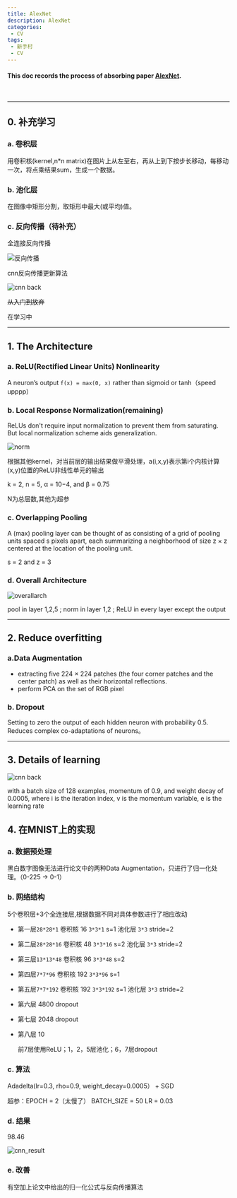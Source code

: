 ```yaml
---
title: AlexNet
description: AlexNet
categories:
 - CV
tags:
 - 新手村
 - CV
---
```


#### This doc records the process of absorbing paper [AlexNet](https://papers.nips.cc/paper/4824-imagenet-classification-with-deep-convolutional-neural-networks.pdf).

<br />

<!--more-->

***

## 0. 补充学习

### a. 卷积层

  用卷积核(kernel,n*n matrix)在图片上从左至右，再从上到下按步长移动，每移动一次，将点乘结果sum，生成一个数据。

### b. 池化层
  在图像中矩形分割，取矩形中最大(或平均)值。

### c. 反向传播（待补充）

  全连接反向传播

![反向传播](/pictures/Backprop.jpeg)

  cnn反向传播更新算法

 ![cnn back](/pictures/Backprop_cnn.jpeg)

 ~~从入门到放弃~~

 在学习中

***

## 1. The Architecture

### a. ReLU(Rectified Linear Units) Nonlinearity

  A neuron’s output `f(x) = max(0, x)`  rather than sigmoid or tanh（speed upppp）

### b. Local Response Normalization(remaining)

  ReLUs don't require input normalization to prevent them from saturating. But local normalization scheme aids generalization.

![norm](/pictures/ReLU_normallization.png)

根据其他kernel，对当前层的输出结果做平滑处理，a(i,x,y)表示第i个内核计算(x,y)位置的ReLU非线性单元的输出

k = 2, n = 5, α = 10−4, and β = 0.75

N为总层数,其他为超参

### c. Overlapping Pooling

  A (max) pooling layer can be thought of as consisting of a grid of pooling units spaced s pixels apart, each summarizing a neighborhood of size z × z centered at the location of the pooling unit. 

  s = 2 and z = 3

### d. Overall Architecture

![overallarch](/pictures/ReLU_architecture.png)

  pool in layer 1,2,5  ; norm in layer 1,2 ; ReLU in every layer except the output

***

## 2. Reduce overfitting

### a.Data Augmentation

* extracting five 224 × 224 patches (the four corner patches and the center patch) as well as their horizontal
reflections.
* perform PCA on the set of RGB pixel

### b. Dropout

  Setting to zero the output of each hidden neuron with probability 0.5. Reduces complex co-adaptations of neurons。

***

## 3. Details of learning

 ![cnn back](/pictures/Backprop_cnn.jpeg)

  with a batch size of 128 examples, momentum of 0.9, and weight decay of 0.0005, where i is the iteration index, v is the momentum variable, e is the learning rate

## 4. 在MNIST上的实现

### a. 数据预处理

  黑白数字图像无法进行论文中的两种Data Augmentation，只进行了归一化处理。（0-225 → 0-1）

### b. 网络结构

  5个卷积层+3个全连接层,根据数据不同对具体参数进行了相应改动

* 第一层`28*28*1` 卷积核 16 `3*3*1` s=1 池化层 `3*3` stride=2
* 第二层`28*28*16` 卷积核 48 `3*3*16` s=2 池化层 `3*3` stride=2
* 第三层`13*13*48` 卷积核 96 `3*3*48` s=2
* 第四层`7*7*96` 卷积核 192 `3*3*96` s=1
* 第五层`7*7*192` 卷积核 192 `3*3*192` s=1 池化层 `3*3` stride=2
* 第六层 4800 dropout
* 第七层 2048 dropout
* 第八层 10
  
  前7层使用ReLU；1，2，5层池化；6，7层dropout
  
### c. 算法

  Adadelta(lr=0.3, rho=0.9, weight_decay=0.0005） + SGD

  超参：EPOCH = 2（太慢了）  BATCH_SIZE = 50  LR = 0.03

### d. 结果
  98.46

  ![cnn_result](/pictures/alex_cnn_result.png)

### e. 改善

  有空加上论文中给出的归一化公式与反向传播算法



